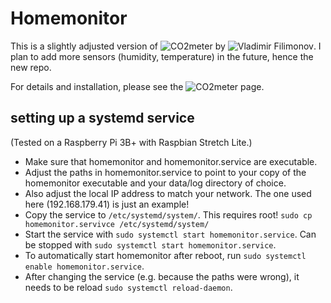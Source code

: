 # Homemonitor

This is a slightly adjusted version of ![CO2meter](https://github.com/vfilimonov/co2meter) by ![Vladimir Filimonov](https://github.com/vfilimonov). I plan to add more sensors (humidity, temperature) in the future, hence the new repo.

For details and installation, please see the ![CO2meter](https://github.com/vfilimonov/co2meter) page.


## setting up a systemd service

(Tested on a Raspberry Pi 3B+ with Raspbian Stretch Lite.)

- Make sure that homemonitor and homemonitor.service are executable.
- Adjust the paths in homemonitor.service to point to your copy of the homemonitor executable and your data/log directory of choice.
- Also adjust the local IP address to match your network. The one used here (192.168.179.41) is just an example!
- Copy the service to `/etc/systemd/system/`. This requires root!
  `sudo cp homemonitor.servivce /etc/systemd/system/`
- Start the service with `sudo systemctl start homemonitor.service`. Can be stopped with `sudo systemctl start homemonitor.service`.
- To automatically start homemonitor after reboot, run `sudo systemctl enable homemonitor.service`.
- After changing the service (e.g. because the paths were wrong), it needs to be reload `sudo systemctl reload-daemon`.
